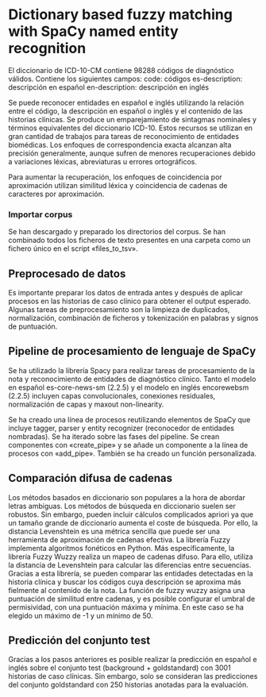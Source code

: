 # Dictionary based fuzzy matching with SpaCy named entity recognition

El diccionario de ICD-10-CM contiene 98288 códigos de diagnóstico válidos. Contiene los siguientes campos:
code: códigos
es-description: descripción en español
en-description: descripción en inglés

Se puede reconocer entidades en español e inglés utilizando la relación entre el código, la descripción en español o inglés y el contenido de las historias clínicas.
Se produce un emparejamiento de sintagmas nominales y términos equivalentes del diccionario ICD-10. Estos recursos se utilizan en gran cantidad de trabajos para tareas
de reconocimiento de entidades biomédicas. Los enfoques de correspondencia exacta alcanzan alta precisión generalmente, aunque sufren de menores recuperaciones debido a
variaciones léxicas, abreviaturas u errores ortográficos. 

Para aumentar la recuperación, los enfoques de coincidencia por aproximación utilizan similitud léxica y coincidencia de cadenas de caracteres por aproximación.

### Importar corpus
Se han descargado y preparado los directorios del corpus. Se han combinado todos los ficheros de texto presentes en una carpeta como un fichero único en el script «files_to_tsv».

## Preprocesado de datos
Es importante preparar los datos de entrada antes y después de aplicar procesos en las historias de caso clínico para obtener el output esperado. Algunas tareas de preprocesamiento son la limpieza de duplicados, normalización, combinación de ficheros y tokenización en palabras y signos de puntuación.

## Pipeline de procesamiento de lenguaje de SpaCy
Se ha utilizado la librería Spacy para realizar tareas de procesamiento de la nota y reconocimiento de entidades de diagnóstico clínico. Tanto el modelo en español es-core-news-sm (2.2.5) y el modelo en inglés encorewebsm (2.2.5) incluyen capas convolucionales, conexiones residuales, normalización de capas y maxout non-linearity.

Se ha creado una línea de procesos reutilizando elementos de SpaCy que incluye tagger, parser y entity recognizer (reconocedor de entidades nombradas). Se ha iterado sobre
las fases del pipeline. Se crean componentes con «create_pipe» y se añade un componente a la línea de procesos con «add_pipe». También se ha creado un función personalizada.

## Comparación difusa de cadenas
Los métodos basados en diccionario son populares a la hora de abordar letras ambiguas. Los métodos de búsqueda en diccionario suelen ser robustos. Sin embargo, pueden
incluir cálculos complicados apriori ya que un tamaño grande de diccionario aumenta el coste de búsqueda. Por ello, la distancia Levenshtein es una métrica sencilla que
puede ser una herramienta de aproximación de cadenas efectiva.  La librería Fuzzy implementa algoritmos fonéticos en Python. Más específicamente, la librería Fuzzy Wuzzy realiza un mapeo de cadenas difuso. Para ello, utiliza la distancia de Levenshtein para calcular las diferencias entre secuencias. Gracias a esta librería, se pueden comparar las entidades detectadas en la historia clínica y buscar los códigos cuya descripción se aproxima más fielmente al contenido de la nota. La función de fuzzy wuzzy asigna una puntuación de similitud entre cadenas, y es posible configurar el umbral de permisividad, con una puntuación máxima y mínima. En este caso se ha elegido un máximo de -1 y un mínimo de 50.

 ## Predicción del conjunto test
Gracias a los pasos anteriores es posible realizar la predicción en español e inglés sobre el conjunto test (background + goldstandard) con 3001 historias de caso clínicas. Sin
embargo, solo se consideran las predicciones del conjunto goldstandard con 250 historias anotadas para la evaluación.



